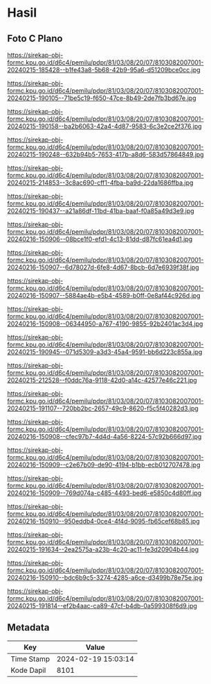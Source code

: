 # Hasil

## Foto C Plano

https://sirekap-obj-formc.kpu.go.id/d6c4/pemilu/pdpr/81/03/08/20/07/8103082007001-20240215-185428--b1fe43a8-5b68-42b9-95a6-d51209bce0cc.jpg

https://sirekap-obj-formc.kpu.go.id/d6c4/pemilu/pdpr/81/03/08/20/07/8103082007001-20240215-190105--71be5c19-f650-47ce-8b49-2de7fb3bd67e.jpg

https://sirekap-obj-formc.kpu.go.id/d6c4/pemilu/pdpr/81/03/08/20/07/8103082007001-20240215-190158--ba2b6063-42a4-4d87-9583-6c3e2ce2f376.jpg

https://sirekap-obj-formc.kpu.go.id/d6c4/pemilu/pdpr/81/03/08/20/07/8103082007001-20240215-190248--632b94b5-7653-417b-a8d6-583d57864849.jpg

https://sirekap-obj-formc.kpu.go.id/d6c4/pemilu/pdpr/81/03/08/20/07/8103082007001-20240215-214853--3c8ac690-cff1-4fba-ba9d-22da1686ffba.jpg

https://sirekap-obj-formc.kpu.go.id/d6c4/pemilu/pdpr/81/03/08/20/07/8103082007001-20240215-190437--a21a86df-11bd-41ba-baaf-f0a85a49d3e9.jpg

https://sirekap-obj-formc.kpu.go.id/d6c4/pemilu/pdpr/81/03/08/20/07/8103082007001-20240216-150906--08bce1f0-efd1-4c13-81dd-d87fc61ea4d1.jpg

https://sirekap-obj-formc.kpu.go.id/d6c4/pemilu/pdpr/81/03/08/20/07/8103082007001-20240216-150907--6d78027d-6fe8-4d67-8bcb-6d7e6939f38f.jpg

https://sirekap-obj-formc.kpu.go.id/d6c4/pemilu/pdpr/81/03/08/20/07/8103082007001-20240216-150907--5884ae4b-e5b4-4589-b0ff-0e8af44c926d.jpg

https://sirekap-obj-formc.kpu.go.id/d6c4/pemilu/pdpr/81/03/08/20/07/8103082007001-20240216-150908--06344950-a767-4190-9855-92b2401ac3d4.jpg

https://sirekap-obj-formc.kpu.go.id/d6c4/pemilu/pdpr/81/03/08/20/07/8103082007001-20240215-190945--071d5309-a3d3-45a4-9591-bb6d223c855a.jpg

https://sirekap-obj-formc.kpu.go.id/d6c4/pemilu/pdpr/81/03/08/20/07/8103082007001-20240215-212528--f0ddc76a-9118-42d0-a14c-42577e46c221.jpg

https://sirekap-obj-formc.kpu.go.id/d6c4/pemilu/pdpr/81/03/08/20/07/8103082007001-20240215-191107--720bb2bc-2657-49c9-8620-f5c5f40282d3.jpg

https://sirekap-obj-formc.kpu.go.id/d6c4/pemilu/pdpr/81/03/08/20/07/8103082007001-20240216-150908--cfec97b7-4d4d-4a56-8224-57c92b666d97.jpg

https://sirekap-obj-formc.kpu.go.id/d6c4/pemilu/pdpr/81/03/08/20/07/8103082007001-20240216-150909--c2e67b09-de90-4194-b1bb-ecb012707478.jpg

https://sirekap-obj-formc.kpu.go.id/d6c4/pemilu/pdpr/81/03/08/20/07/8103082007001-20240216-150909--769d074a-c485-4493-bed6-e5850c4d80ff.jpg

https://sirekap-obj-formc.kpu.go.id/d6c4/pemilu/pdpr/81/03/08/20/07/8103082007001-20240216-150910--950eddb4-0ce4-4f4d-9095-fb65cef68b85.jpg

https://sirekap-obj-formc.kpu.go.id/d6c4/pemilu/pdpr/81/03/08/20/07/8103082007001-20240215-191634--2ea2575a-a23b-4c20-ac11-fe3d20904b44.jpg

https://sirekap-obj-formc.kpu.go.id/d6c4/pemilu/pdpr/81/03/08/20/07/8103082007001-20240216-150910--bdc6b9c5-3274-4285-a6ce-d3499b78e75e.jpg

https://sirekap-obj-formc.kpu.go.id/d6c4/pemilu/pdpr/81/03/08/20/07/8103082007001-20240215-191814--ef2b4aac-ca89-47cf-b4db-0a599308f6d9.jpg


## Metadata

| Key        | Value               |
| ---------- | ------------------- |
| Time Stamp | 2024-02-19 15:03:14 |
| Kode Dapil | 8101                |



